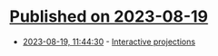 # [Published on 2023-08-19](index.md)

* [2023-08-19, 11:44:30](https://lobste.rs/s/nb1rxx/interactive_projections) - [Interactive projections](https://mirrorball.frost.kiwi/)
